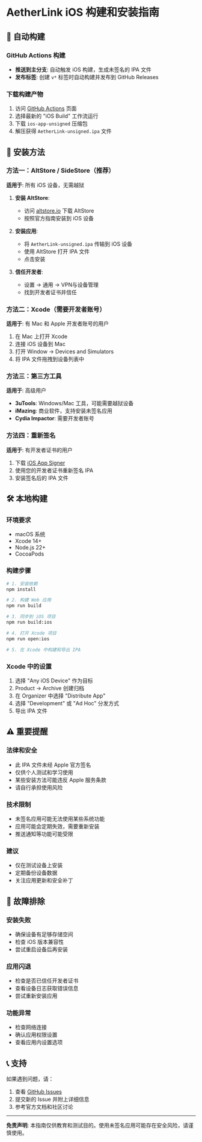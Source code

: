 # AetherLink iOS 构建和安装指南

## 🚀 自动构建

### GitHub Actions 构建
- **推送到主分支**: 自动触发 iOS 构建，生成未签名的 IPA 文件
- **发布标签**: 创建 `v*` 标签时自动构建并发布到 GitHub Releases

### 下载构建产物
1. 访问 [GitHub Actions](../../actions) 页面
2. 选择最新的 "iOS Build" 工作流运行
3. 下载 `ios-app-unsigned` 压缩包
4. 解压获得 `AetherLink-unsigned.ipa` 文件

## 📱 安装方法

### 方法一：AltStore / SideStore（推荐）
**适用于**: 所有 iOS 设备，无需越狱

1. **安装 AltStore**:
   - 访问 [altstore.io](https://altstore.io/) 下载 AltStore
   - 按照官方指南安装到 iOS 设备

2. **安装应用**:
   - 将 `AetherLink-unsigned.ipa` 传输到 iOS 设备
   - 使用 AltStore 打开 IPA 文件
   - 点击安装

3. **信任开发者**:
   - 设置 → 通用 → VPN与设备管理
   - 找到开发者证书并信任

### 方法二：Xcode（需要开发者账号）
**适用于**: 有 Mac 和 Apple 开发者账号的用户

1. 在 Mac 上打开 Xcode
2. 连接 iOS 设备到 Mac
3. 打开 Window → Devices and Simulators
4. 将 IPA 文件拖拽到设备列表中

### 方法三：第三方工具
**适用于**: 高级用户

- **3uTools**: Windows/Mac 工具，可能需要越狱设备
- **iMazing**: 商业软件，支持安装未签名应用
- **Cydia Impactor**: 需要开发者账号

### 方法四：重新签名
**适用于**: 有开发者证书的用户

1. 下载 [iOS App Signer](https://github.com/DanTheMan827/ios-app-signer)
2. 使用您的开发者证书重新签名 IPA
3. 安装签名后的 IPA 文件

## 🛠️ 本地构建

### 环境要求
- macOS 系统
- Xcode 14+ 
- Node.js 22+
- CocoaPods

### 构建步骤
```bash
# 1. 安装依赖
npm install

# 2. 构建 Web 应用
npm run build

# 3. 同步到 iOS 项目
npm run build:ios

# 4. 打开 Xcode 项目
npm run open:ios

# 5. 在 Xcode 中构建和导出 IPA
```

### Xcode 中的设置
1. 选择 "Any iOS Device" 作为目标
2. Product → Archive 创建归档
3. 在 Organizer 中选择 "Distribute App"
4. 选择 "Development" 或 "Ad Hoc" 分发方式
5. 导出 IPA 文件

## ⚠️ 重要提醒

### 法律和安全
- 此 IPA 文件未经 Apple 官方签名
- 仅供个人测试和学习使用
- 某些安装方法可能违反 Apple 服务条款
- 请自行承担使用风险

### 技术限制
- 未签名应用可能无法使用某些系统功能
- 应用可能会定期失效，需要重新安装
- 推送通知等功能可能受限

### 建议
- 仅在测试设备上安装
- 定期备份设备数据
- 关注应用更新和安全补丁

## 🔧 故障排除

### 安装失败
- 确保设备有足够存储空间
- 检查 iOS 版本兼容性
- 尝试重启设备后再安装

### 应用闪退
- 检查是否已信任开发者证书
- 查看设备日志获取错误信息
- 尝试重新安装应用

### 功能异常
- 检查网络连接
- 确认应用权限设置
- 查看应用内设置选项

## 📞 支持

如果遇到问题，请：
1. 查看 [GitHub Issues](../../issues)
2. 提交新的 Issue 并附上详细信息
3. 参考官方文档和社区讨论

---

**免责声明**: 本指南仅供教育和测试目的。使用未签名应用可能存在安全风险，请谨慎使用。
